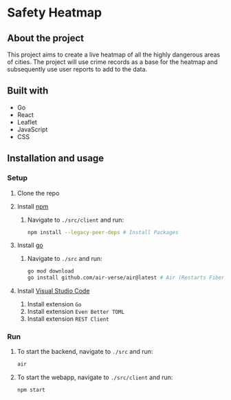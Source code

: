 # Safety Heatmap

## About the project

This project aims to create a live heatmap of all the highly dangerous areas of cities. The project will use crime records as a base for the heatmap and subsequently use user reports to add to the data.

## Built with

- Go
- React
- Leaflet
- JavaScript
- CSS

## Installation and usage

### Setup

1. Clone the repo

2. Install [npm](https://nodejs.org/en/download/package-manager)

   1. Navigate to `./src/client` and run:

      ```sh
      npm install --legacy-peer-deps # Install Packages
      ```

3. Install [go](https://go.dev/doc/install)

   1. Navigate to `./src` and run:

      ```sh
      go mod download
      go install github.com/air-verse/air@latest # Air (Restarts Fiber when there are backend changes)
      ```

4. Install [Visual Studio Code](https://code.visualstudio.com/Download)

   1. Install extension `Go`
   2. Install extension `Even Better TOML`
   3. Install extension `REST Client`

### Run

1. To start the backend, navigate to `./src` and run:

   ```sh
   air
   ```

2. To start the webapp, navigate to `./src/client` and run:

   ```sh
   npm start
   ```

